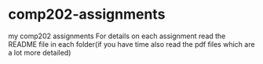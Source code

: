 # comp202-assignments
my comp202 assignments
For details on each assignment read the README file in each folder(if you have time also read the pdf files which are a lot more detailed)
